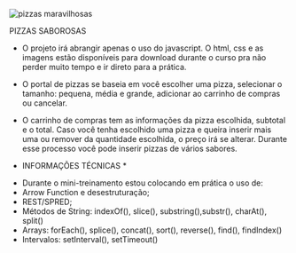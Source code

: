 ![pizzas maravilhosas](https://user-images.githubusercontent.com/59096165/85187725-00f38380-b278-11ea-9f57-5681b61f9687.PNG)

PIZZAS SABOROSAS

* O projeto irá abrangir apenas o uso do javascript. O html, css e as imagens estão disponíveis para download durante o curso pra não perder muito tempo e ir direto para a prática.

* O portal de pizzas se baseia em você escolher uma pizza, selecionar o tamanho: pequena, média e grande, adicionar ao carrinho de compras ou cancelar.

* O carrinho de compras tem as informações da pizza escolhida, subtotal e o total. Caso você tenha escolhido uma pizza e queira inserir mais uma ou remover da quantidade escolhida, o preço irá se alterar. Durante esse processo você pode inserir pizzas de vários sabores.


* INFORMAÇÕES TÉCNICAS *
- Durante o mini-treinamento estou colocando em prática o uso de:
- Arrow Function e desestruturação;
- REST/SPRED;
- Métodos de String: indexOf(), slice(), substring(),substr(), charAt(), split()
- Arrays: forEach(), splice(), concat(), sort(), reverse(), find(), findIndex()
- Intervalos: setInterval(), setTimeout()



